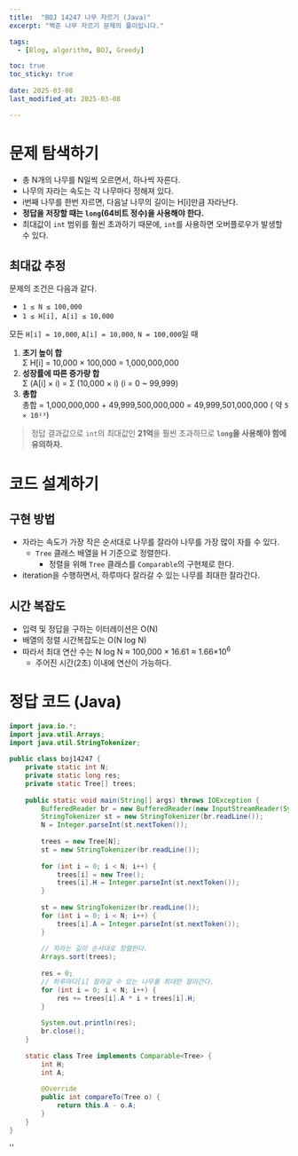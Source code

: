 ```yaml
---
title:  "BOJ 14247 나무 자르기 (Java)"
excerpt: "백준 나무 자르기 문제의 풀이입니다."

tags:
  - [Blog, algorithm, BOJ, Greedy]

toc: true
toc_sticky: true
 
date: 2025-03-08
last_modified_at: 2025-03-08

---
```


# 문제 탐색하기

- 총 N개의 나무를 N일씩 오르면서, 하나씩 자른다.
- 나무의 자라는 속도는 각 나무마다 정해져 있다.
- i번째 나무를 한번 자르면, 다음날 나무의 길이는 H\[i]만큼 자라난다.
- **정답을 저장할 때는 `long`(64비트 정수)을 사용해야 한다.** 
- 최대값이 `int` 범위를 훨씬 초과하기 때문에, `int`를 사용하면 오버플로우가 발생할 수 있다.

## 최대값 추정

문제의 조건은 다음과 같다.

- `1 ≤ N ≤ 100,000` 
- `1 ≤ H[i], A[i] ≤ 10,000`

모든 `H[i] = 10,000`, `A[i] = 10,000`, `N = 100,000`일 때

1. **초기 높이 합**  
Σ H\[i] = 10,000 × 100,000 = 1,000,000,000
2. **성장률에 따른 증가량 합**  
Σ (A\[i] × i) = Σ (10,000 × i) (i = 0 ~ 99,999)
3. **총합**  
총합 = 1,000,000,000 + 49,999,500,000,000 = 49,999,501,000,000 ( 약 `5 × 10¹³`)

> 정답 결과값으로 `int`의 최대값인 **21억**을 훨씬 초과하므로 **`long`을 사용해야 함에 유의하자.**

# 코드 설계하기

## 구현 방법

- 자라는 속도가 가장 작은 순서대로 나무를 잘라야 나무를 가장 많이 자를 수 있다.
	- `Tree` 클래스 배열을 H 기준으로 정렬한다. 
		- 정렬을 위해 `Tree` 클래스를 `Comparable`의 구현체로 한다.
- iteration을 수행하면서, 하루마다 잘라갈 수 있는 나무를 최대한 잘라간다.

## 시간 복잡도

- 입력 및 정답을 구하는 이터레이션은 O(N)
- 배열의 정렬 시간복잡도는 O(N log N) 
- 따라서 최대 연산 수는 N log ​N ≈ 100,000 × 16.61 ≈ 1.66×10<sup>6</sup>
	- 주어진 시간(2초) 이내에 연산이 가능하다. 

# 정답 코드 (Java)

```java
import java.io.*;  
import java.util.Arrays;  
import java.util.StringTokenizer;  
  
public class boj14247 {  
    private static int N;  
    private static long res;  
    private static Tree[] trees;  
  
    public static void main(String[] args) throws IOException {  
        BufferedReader br = new BufferedReader(new InputStreamReader(System.in));  
        StringTokenizer st = new StringTokenizer(br.readLine());  
        N = Integer.parseInt(st.nextToken());  
  
        trees = new Tree[N];  
        st = new StringTokenizer(br.readLine());  
  
        for (int i = 0; i < N; i++) {  
            trees[i] = new Tree();  
            trees[i].H = Integer.parseInt(st.nextToken());  
        }  
  
        st = new StringTokenizer(br.readLine());  
        for (int i = 0; i < N; i++) {  
            trees[i].A = Integer.parseInt(st.nextToken());  
        }  
  
        // 자라는 길이 순서대로 정렬한다.  
        Arrays.sort(trees);  
  
        res = 0;  
        // 하루마다[i] 잘라갈 수 있는 나무를 최대한 잘라간다.  
        for (int i = 0; i < N; i++) {  
            res += trees[i].A * i + trees[i].H;  
        }  
  
        System.out.println(res);  
        br.close();  
    }  
  
    static class Tree implements Comparable<Tree> {  
        int H;  
        int A;  
  
        @Override  
        public int compareTo(Tree o) {  
            return this.A - o.A;  
        }  
    }  
}
```

''